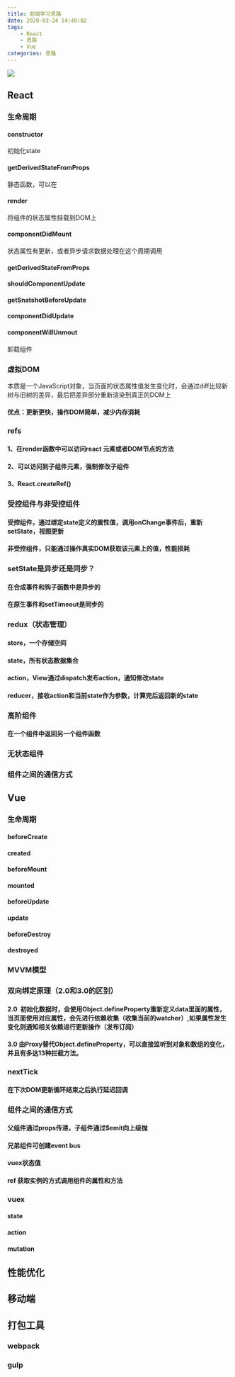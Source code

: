 ```yaml
---
title: 前端学习思路
date: 2020-03-24 14:49:02
tags:
    - React
    - 思路
    - Vue
categories: 思路   
---
```


![](https://blog-1257457106.cos.ap-chengdu.myqcloud.com/mind.png)

<!-- more -->
## React

### 生命周期

#### constructor

初始化state

#### getDerivedStateFromProps

静态函数，可以在

#### render

将组件的状态属性挂载到DOM上

#### componentDidMount

状态属性有更新，或者异步请求数据处理在这个周期调用

#### getDerivedStateFromProps

#### shouldComponentUpdate

#### getSnatshotBeforeUpdate

#### componentDidUpdate

#### componentWillUnmout

卸载组件

### 虚拟DOM

本质是一个JavaScript对象，当页面的状态属性值发生变化时，会通过diff比较新树与旧树的差异，最后把差异部分重新渲染到真正的DOM上

#### 优点：更新更快，操作DOM简单，减少内存消耗

### refs

#### 1、在render函数中可以访问react 元素或者DOM节点的方法

#### 2、可以访问到子组件元素，强制修改子组件

#### 3、React.createRef()

### 受控组件与非受控组件

#### 受控组件，通过绑定state定义的属性值，调用onChange事件后，重新setState，视图更新

#### 非受控组件，只能通过操作真实DOM获取该元素上的值，性能损耗

### setState是异步还是同步？

#### 在合成事件和钩子函数中是异步的

#### 在原生事件和setTimeout是同步的

### redux（状态管理）

#### store，一个存储空间

#### state，所有状态数据集合

#### action，View通过dispatch发布action，通知修改state

#### reducer，接收action和当前state作为参数，计算完后返回新的state

### 高阶组件

#### 在一个组件中返回另一个组件函数

### 无状态组件

### 组件之间的通信方式

## Vue

### 生命周期

#### beforeCreate

#### created

#### beforeMount

#### mounted

#### beforeUpdate

#### update

#### beforeDestroy

#### destroyed

### MVVM模型

### 双向绑定原理（2.0和3.0的区别）

#### 2.0  初始化数据时，会使用Object.defineProperty重新定义data里面的属性，当页面使用对应属性，会先进行依赖收集（收集当前的watcher）,如果属性发生变化则通知相关依赖进行更新操作（发布订阅）

#### 3.0 由Proxy替代Object.defineProperty，可以直接监听到对象和数组的变化，并且有多达13种拦截方法。

### nextTick

#### 在下次DOM更新循环结束之后执行延迟回调

### 组件之间的通信方式

#### 父组件通过props传递，子组件通过$emit向上级抛

#### 兄弟组件可创建event bus

#### vuex状态值

#### ref 获取实例的方式调用组件的属性和方法

### vuex

#### state

#### action

#### mutation

## 性能优化

## 移动端

## 打包工具

### webpack

### gulp

